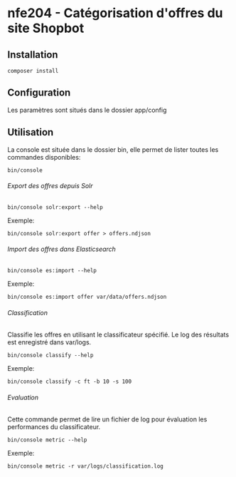 # nfe204 - Catégorisation d'offres du site Shopbot

## Installation

```composer install```

## Configuration

Les paramètres sont situés dans le dossier app/config

## Utilisation

La console est située dans le dossier bin, elle permet de lister toutes les commandes disponibles:

```bin/console```

###### Export des offres depuis Solr

```bin/console solr:export --help```

Exemple:

```bin/console solr:export offer > offers.ndjson```

###### Import des offres dans Elasticsearch

```bin/console es:import --help```

Exemple:

```bin/console es:import offer var/data/offers.ndjson```

###### Classification

Classifie les offres en utilisant le classificateur spécifié. Le log des résultats est enregistré dans var/logs.

```bin/console classify --help```

Exemple:

```bin/console classify -c ft -b 10 -s 100```

###### Evaluation

Cette commande permet de lire un fichier de log pour évaluation les performances du classificateur.

```bin/console metric --help```

Exemple:

```bin/console metric -r var/logs/classification.log```
